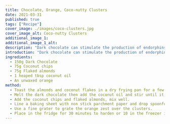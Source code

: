 ```yaml
---
title: Chocolate, Orange, Coco-nutty Clusters
date: 2021-03-31
published: true
tags: ["Recipe"]
cover_image: ./images/coco-clusters.jpg
cover_image_alt: Coco-nutty Clusters
additional_image_1:
additional_image_1_alt:
description: "Dark chocolate can stimulate the production of endorphins. This is because it contains tryptophan, an amino acid that is a precursor to the feel good hormone; serotonin. It can make us feel happy, create feelings of pleasure, as well as reduce pain."
introduction: "Dark chocolate can stimulate the production of endorphins. This is because it contains tryptophan, an amino acid that is a precursor to the feel good hormone; serotonin. It can make us feel happy, create feelings of pleasure, as well as reduce pain."
ingredients:
  - 150g Dark Chocolate
  - 75g Coconut chips
  - 75g Flaked almonds
  - 1 heaped tbsp coconut oil
  - An unwaxed orange
method:
  - Toast the almonds and coconut flakes in a dry frying pan for a few minutes until golden, set aside.
  - Melt the dark chocolate then add the coconut oil and stir until it melts.
  - Add the coconut chips and flaked almonds, mix well.
  - Line a baking sheet with non stick parchment paper and drop spoonfuls of the mixture onto it evenly spaced apart.
  - Use a fine grater to grate the orange zest over the clusters.
  - Place in the fridge for 30 minutes to harden or 10 in the freezer if you cant wait!
---
```

